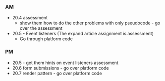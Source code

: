 ### AM

- 20.4 assessment
  - show them how to do the other problems with only pseudocode - go over the assessment
- 20.5 - Event listeners (The expand article assignment is assessment)
  - Go through platform code


### PM

- 20.5 - get them hints on event listeners assessment
- 20.6 form submissions - go over platform code
- 20.7 render pattern - go over platform code